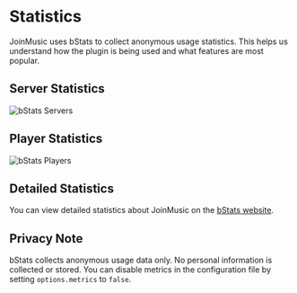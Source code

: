 # Statistics

JoinMusic uses bStats to collect anonymous usage statistics. This helps us understand how the plugin is being used and what features are most popular.

## Server Statistics

![bStats Servers](https://img.shields.io/bstats/servers/6447)

## Player Statistics

![bStats Players](https://img.shields.io/bstats/players/6447)

## Detailed Statistics

You can view detailed statistics about JoinMusic on the [bStats website](https://bstats.org/plugin/bukkit/JoinMusic/6447).

## Privacy Note

bStats collects anonymous usage data only. No personal information is collected or stored. You can disable metrics in the configuration file by setting `options.metrics` to `false`. 
